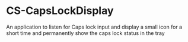 # CS-CapsLockDisplay
An application to listen for Caps lock input and display a small icon for a short time and permanently show the caps lock status in the tray
